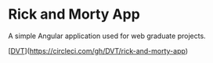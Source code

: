 # Rick and Morty App
A simple Angular application used for web graduate projects.

[[DVT](https://circleci.com/github.com/DVT/rick-and-morty-app.svg?style=svg)](https://circleci.com/gh/DVT/rick-and-morty-app)